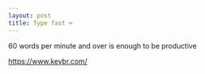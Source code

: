 ```yaml
---
layout: post
title: Type fast ⌨️
---
```


60 words per minute and over is enough to be productive 

<https://www.keybr.com/>